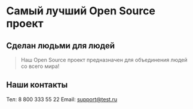 # Самый лучший Open Source проект

## Сделан людьми для людей

> Наш Open Source проект предназначен для объединения людей со всего мира!

## Наши контакты

Тел: 8 800 333 55 22
Email: support@test.ru
